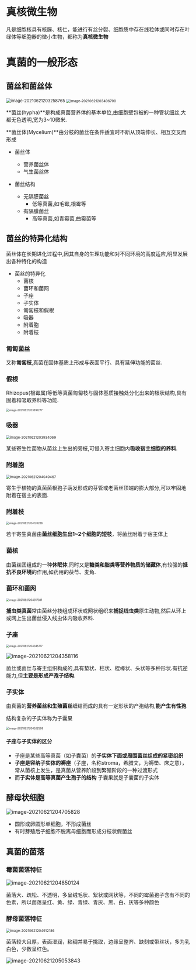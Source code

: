 # 真核微生物

凡是细胞核具有核膜、核仁，能进行有丝分裂、细胞质中存在线粒体或同时存在叶绿体等细胞器的微小生物，都称为**真核微生物**

# 真菌的一般形态

## 菌丝和菌丝体

<img src="image/image-20210621203258765.png" alt="image-20210621203258765" style="zoom:80%;" />



<img src="image/image-20210621203406790.png" alt="image-20210621203406790" style="zoom:67%;" />

**菌丝(hypha)**是构成真菌营养体的基本单位,由细胞壁包被的一种管状细丝,大都无色透明,宽为3~10微米.

**菌丝体(Mycelium)**由分枝的菌丝在条件适宜时不断从顶端伸长、相互交叉而形成

+   菌丝体
    +   营养菌丝体
    +   气生菌丝体

+   菌丝结构
    +   无隔膜菌丝
        +   低等真菌,如毛霉,根霉等
    +   有隔膜菌丝
        +   高等真菌,如青霉菌,曲霉菌等

## 菌丝的特异化结构

菌丝体在长期进化过程中,因其自身的生理功能和对不同环境的高度适应,明显发展出各种特化的构造

+   菌丝的特异化
    +   菌核
    +   菌环和菌网
    +   子座
    +   子实体
    +   匍匐枝和假根
    +   吸器
    +   附着胞
    +   附着枝

### 匍匐菌丝

又称**匍匐枝**,真菌在固体基质上形成与表面平行、具有延伸功能的菌丝.

### 假根

Rhizopus(根霉属)等低等真菌匍匐枝与固体基质接触处分化出来的根状结构,具有固着和吸取养料等功能.

<img src="image/image-20210621203810277.png" alt="image-20210621203810277" style="zoom: 50%;" />

### 吸器

<img src="image/image-20210621203934069.png" alt="image-20210621203934069" style="zoom:67%;" />

某些寄生性菌物从菌丝上生出的旁枝,可侵入寄主细胞内**吸收宿主细胞的养料**.

### 附着胞

<img src="image/image-20210621204049467.png" alt="image-20210621204049467" style="zoom:67%;" />

寄生于植物的真菌菌根孢子萌发形成的芽管或老菌丝顶端的膨大部分,可以牢固地附着在宿主的表面.

### 附着枝

<img src="image/image-20210621204128286.png" alt="image-20210621204128286" style="zoom: 50%;" />

若干寄生真菌由**菌丝细胞生出1~2个细胞的短枝**，将菌丝附着于宿主体上

### 菌核

由菌丝团组成的一种**休眠体**,同时又是**糖类和脂类等营养物质的储藏体**,有较强的**抵抗不良环境**的作用,如药用的茯苓、麦角.

### 菌环和菌网

<img src="image/image-20210621204317381.png" alt="image-20210621204317381" style="zoom:50%;" />

**捕虫类真菌**常由菌丝分枝组成环状或网状组织来**捕捉线虫类**原生动物,然后从环上或网上生出菌丝侵入线虫体内吸收养料.

### 子座

<img src="image/image-20210621204345717.png" alt="image-20210621204345717" style="zoom:50%;" />

![image-20210621204358116](image/image-20210621204358116.png)

菌丝或菌丝与寄主组织构成的,具有垫状、柱状、棍棒状、头状等多种形状.有抗逆能力,但**主要是形成产孢子结构**.

### 子实体

由真菌的**营养菌丝和生殖菌丝**缠结而成的具有一定形状的产孢结构,**能产生有性孢**

结构复杂的子实体称为子囊果

<img src="image/image-20210621204522588.png" alt="image-20210621204522588" style="zoom:50%;" />

#### 子座与子实体的区分

+   子座是某些高等真菌（如子囊菌）的**子实体下面或周围菌丝组成的紧密组织**
+   **子座是容纳子实体的褥座**（子座，名称stroma，希腊文，为褥垫、床之意），常从菌核上发生，是真菌从营养阶段到繁殖阶段的一种过渡形式
+   而**子实体是高等真菌产生孢子的结构**
    子囊果就是子囊菌的子实体

## 酵母状细胞

![image-20210621204705828](image/image-20210621204705828.png)

+   圆形或卵圆形单细胞，不形成菌丝
+   有时芽殖后子细胞不脱离母细胞而形成分枝状假菌丝

## 真菌的菌落

### 霉菌菌落特征

![image-20210621204850124](image/image-20210621204850124.png)

菌落大、疏松、不透明，多呈绒毛状、絮状或网状等，不同的霉菌孢子含有不同的色素，所以菌落呈红、黄、绿、青绿、青灰、黑、白、灰等多种颜色

### 酵母菌落特征

<img src="image/image-20210621204912186.png" alt="image-20210621204912186" style="zoom:67%;" />

菌落较大且厚，表面湿润，粘稠并易于挑取，边缘呈整齐、缺刻或带丝状，多为乳白色，少数呈红色。

![image-20210621205053843](image/image-20210621205053843.png)


